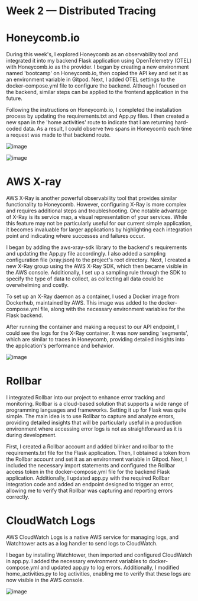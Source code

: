 # Week 2 — Distributed Tracing

# Honeycomb.io
During this week's, I explored Honeycomb as an observability tool and integrated it into my backend Flask application using OpenTelemetry (OTEL) with Honeycomb.io as the provider. I began by creating a new environment named 'bootcamp' on Honeycomb.io, then copied the API key and set it as an environment variable in Gitpod. Next, I added OTEL settings to the docker-compose.yml file to configure the backend. Although I focused on the backend, similar steps can be applied to the frontend application in the future.

Following the instructions on Honeycomb.io, I completed the installation process by updating the requirements.txt and App.py files. I then created a new span in the 'home activities' route to indicate that I am returning hard-coded data. As a result, I could observe two spans in Honeycomb each time a request was made to that backend route.

![image](https://github.com/user-attachments/assets/5557adff-99e1-4af8-93b0-72fabc297a43)

![image](https://github.com/user-attachments/assets/e7e91f66-9c58-466a-938a-acd75815c433)

# AWS X-ray
AWS X-Ray is another powerful observability tool that provides similar functionality to Honeycomb. However, configuring X-Ray is more complex and requires additional steps and troubleshooting. One notable advantage of X-Ray is its service map, a visual representation of your services. While this feature may not be particularly useful for our current simple application, it becomes invaluable for larger applications by highlighting each integration point and indicating where successes and failures occur.

I began by adding the aws-xray-sdk library to the backend's requirements and updating the App.py file accordingly. I also added a sampling configuration file (xray.json) to the project's root directory. Next, I created a new X-Ray group using the AWS X-Ray SDK, which then became visible in the AWS console. Additionally, I set up a sampling rule through the SDK to specify the type of data to collect, as collecting all data could be overwhelming and costly.

To set up an X-Ray daemon as a container, I used a Docker image from Dockerhub, maintained by AWS. This image was added to the docker-compose.yml file, along with the necessary environment variables for the Flask backend.

After running the container and making a request to our API endpoint, I could see the logs for the X-Ray container. It was now sending 'segments', which are similar to traces in Honeycomb, providing detailed insights into the application's performance and behavior.

![image](https://github.com/user-attachments/assets/8bb439fb-26e2-4893-8f18-fe13b6c330a4)

# Rollbar
I integrated Rollbar into our project to enhance error tracking and monitoring. Rollbar is a cloud-based solution that supports a wide range of programming languages and frameworks. Setting it up for Flask was quite simple. The main idea is to use Rollbar to capture and analyze errors, providing detailed insights that will be particularly useful in a production environment where accessing error logs is not as straightforward as it is during development.

First, I created a Rollbar account and added blinker and rollbar to the requirements.txt file for the Flask application. Then, I obtained a token from the Rollbar account and set it as an environment variable in Gitpod. Next, I included the necessary import statements and configured the Rollbar access token in the docker-compose.yml file for the backend Flask application. Additionally, I updated app.py with the required Rollbar integration code and added an endpoint designed to trigger an error, allowing me to verify that Rollbar was capturing and reporting errors correctly.

# CloudWatch Logs
AWS CloudWatch Logs is a native AWS service for managing logs, and Watchtower acts as a log handler to send logs to CloudWatch.

I began by installing Watchtower, then imported and configured CloudWatch in app.py. I added the necessary environment variables to docker-compose.yml and updated app.py to log errors. Additionally, I modified home_activities.py to log activities, enabling me to verify that these logs are now visible in the AWS console.

![image](https://github.com/user-attachments/assets/3dbc286e-24d2-4cb4-b8f8-d081a59140db)
